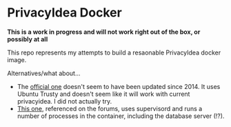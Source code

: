 # PrivacyIdea Docker


**This is a work in progress and will not work right out of the box, or possibly at all**

This repo represents my attempts to build a resaonable PrivacyIdea docker image. 

Alternatives/what about...
* The [official one](https://github.com/privacyidea/docker) doesn't seem to have been updated since 2014.
  It uses Ubuntu Trusty and doesn't seem like it will work with current privacyidea. I did not actually try.
* [This one](https://github.com/pasientskyhosting/ps-privacyidea), referenced on the forums, uses supervisord and runs
  a number of processes in the container, including the database server (!?).
